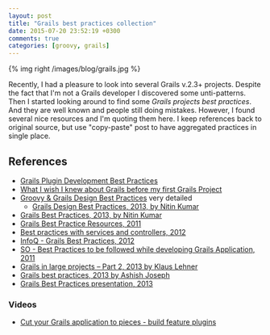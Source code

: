 ```yaml
---
layout: post
title: "Grails best practices collection"
date: 2015-07-20 23:52:19 +0300
comments: true
categories: [groovy, grails]
---
```


{% img right /images/blog/grails.jpg %}

Recently, I had a pleasure to look into several Grails v.2.3+ projects. Despite the fact that I'm not a Grails developer I discovered some unti-patterns. 
Then I started looking around to find some *Grails projects best practices*. And  they are well known and people still doing mistakes.
However, I found several nice resources and I'm quoting them here. I keep references back to original source, but use "copy-paste" post to have aggregated practices in single place.


## References

- [Grails Plugin Development Best Practices](http://grails.github.io/grails-howtos/en/pluginDevelopmentBestPractices.html)
- [What I wish I knew about Grails before my first Grails Project](https://objectpartners.com/2013/10/15/what-i-wish-i-knew-about-grails-before-my-first-grails-project/)
- [Groovy & Grails Design Best Practices](http://tech-my-talk.blogspot.com/2013/04/groovy-grails-design-best-practices.html) very detailed
  - [Grails Design Best Practices, 2013, by Nitin Kumar](http://tutorials.techmytalk.com/2013/04/01/groovy-grails-design-best-practices-2/)
- [Grails Best Practices, 2013, by Nitin Kumar](https://dzone.com/articles/grails-best-practices)
- [Grails Best Practice Resources, 2011](https://earlyandoften.wordpress.com/2011/10/11/grails-best-practice-resources/) 
- [Best practices with services and controllers, 2012](http://grails.1312388.n4.nabble.com/Best-practices-with-services-and-controllers-td4410927.html)
- [InfoQ - Grails Best Practices, 2012](http://www.infoq.com/articles/grails-best-practices)
- [SO - Best Practices to be followed while developing Grails Application, 2011](http://stackoverflow.com/questions/6226759/best-practices-to-be-followed-while-developing-grails-application)
- [Grails in large projects – Part 2, 2013 by Klaus Lehner](https://www.catalysts.cc/en/diskussion/grails-in-large-projects-part-2/)
- [Grails best practices, 2013 by Ashish Joseph](http://www.ygrails.com/2013/09/08/grails-best-practices/)
- [Grails Best Practices presentation, 2013](http://talldave.net/2013/06/05/grails-best-practices-presentation/)

### Videos

  - [Cut your Grails application to pieces - build feature plugins](https://www.youtube.com/watch?v=LZQ-1f9RGqg)
